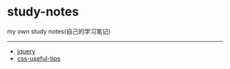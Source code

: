 # study-notes
my own study notes(自己的学习笔记)
***
- [jquery](https://github.com/buuug7/study-notes#notes-jquery.md)
- [css-useful-tips](https://github.com/buuug7/study-notes#css-useful-tips.md)
